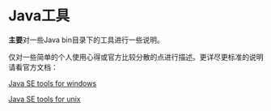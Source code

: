 # Java工具

**主要**对一些Java bin目录下的工具进行一些说明。

仅对一些简单的个人使用心得或官方比较分散的点进行描述。更详尽更标准的说明请看官方文档：

[Java SE tools for windows](http://docs.oracle.com/javase/8/docs/technotes/tools/windows/index.html)

[Java SE tools for unix](http://docs.oracle.com/javase/8/docs/technotes/tools/unix/index.html)




